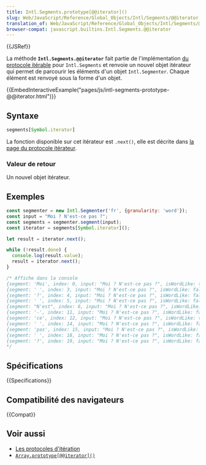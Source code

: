 ```yaml
---
title: Intl.Segments.prototype[@@iterator]()
slug: Web/JavaScript/Reference/Global_Objects/Intl/Segments/@@iterator
translation_of: Web/JavaScript/Reference/Global_Objects/Intl/Segments/@@iterator
browser-compat: javascript.builtins.Intl.Segments.@@iterator
---
```

{{JSRef}}

La méthode **`Intl.Segments.@@iterator`** fait partie de l'implémentation [du protocole itérable](fr/docs/Web/JavaScript/Reference/Iteration_protocols#le_protocole_«_itérable_») pour `Intl.Segments` et renvoie un nouvel objet itérateur qui permet de parcourir les éléments d'un objet `Intl.Segmenter`. Chaque élément est renvoyé sous la forme d'un objet.

{{EmbedInteractiveExample("pages/js/intl-segments-prototype-@@iterator.html")}}

## Syntaxe

```js
segments[Symbol.iterator]
```

La fonction disponible sur cet itérateur est `.next()`, elle est décrite dans [la page du protocole itérateur](/fr/docs/Web/JavaScript/Reference/Iteration_protocols#le_protocole_«_itérateur_»).

### Valeur de retour

Un nouvel objet itérateur.

## Exemples

```js
const segmenter = new Intl.Segmenter('fr', {granularity: 'word'});
const input = "Moi ? N'est-ce pas ?";
const segments = segmenter.segment(input);
const iterator = segments[Symbol.iterator]();

let result = iterator.next();

while (!result.done) {
  console.log(result.value);
  result = iterator.next();
}

/* Affiche dans la console
{segment: 'Moi', index: 0, input: "Moi ? N'est-ce pas ?", isWordLike: true}
{segment: ' ', index: 3, input: "Moi ? N'est-ce pas ?", isWordLike: false}
{segment: '?', index: 4, input: "Moi ? N'est-ce pas ?", isWordLike: false}
{segment: ' ', index: 5, input: "Moi ? N'est-ce pas ?", isWordLike: false}
{segment: "N'est", index: 6, input: "Moi ? N'est-ce pas ?", isWordLike: true}
{segment: '-', index: 11, input: "Moi ? N'est-ce pas ?", isWordLike: false}
{segment: 'ce', index: 12, input: "Moi ? N'est-ce pas ?", isWordLike: true}
{segment: ' ', index: 14, input: "Moi ? N'est-ce pas ?", isWordLike: false}
{segment: 'pas', index: 15, input: "Moi ? N'est-ce pas ?", isWordLike: true}
{segment: ' ', index: 18, input: "Moi ? N'est-ce pas ?", isWordLike: false}
{segment: '?', index: 19, input: "Moi ? N'est-ce pas ?", isWordLike: false}
*/
```

## Spécifications

{{Specifications}}

## Compatibilité des navigateurs

{{Compat}}

## Voir aussi

- [Les protocoles d'itération](/fr/docs/Web/JavaScript/Reference/Iteration_protocols)
- [`Array.prototype[@@iterator]()`](/fr/docs/Web/JavaScript/Reference/Global_Objects/Array/@@iterator)

